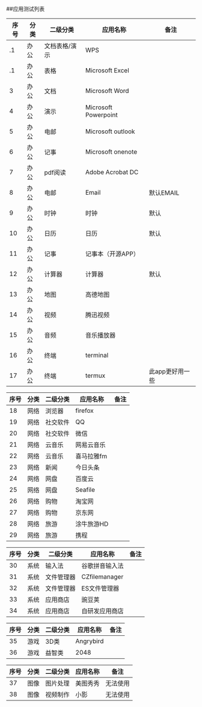 ##应用测试列表

 序号|分类 | 二级分类 |应用名称 | 备注|
------------- | ------------- | ------------- |-------------| -------------
.1|办公|文档表格/演示|WPS|
.1|办公|表格|Microsoft Excel
3|办公|文档|Microsoft Word
4|办公|演示|Microsoft Powerpoint
5|办公|电邮|Microsoft outlook
6|办公|记事|Microsoft onenote
7|办公|pdf阅读|Adobe Acrobat DC
8|办公|电邮|Email|默认EMAIL
9|办公|时钟|时钟|默认
10|办公|日历|日历|默认
11|办公|记事|记事本（开源APP）
12|办公|计算器|计算器|默认
13|办公|地图|高德地图
14|办公|视频|腾迅视频
15|办公|音频|音乐播放器|
16|办公|终端|terminal
17|办公|终端|termux|此app更好用一些

 序号|分类 | 二级分类 |应用名称 | 备注|
------------- | ------------- | ------------- |-------------| -------------
18|网络|浏览器|firefox
19|网络|社交软件|QQ
20|网络|社交软件|微信
21|网络|云音乐|网易云音乐
22|网络|云音乐|喜马拉雅fm
23|网络|新闻|今日头条
24|网络|网盘|百度云
25|网络|网盘|Seafile
26|网络|购物|淘宝网
27|网络|购物|京东网
28|网络|旅游|涂牛旅游HD
29|网络|旅游|携程

 序号|分类 | 二级分类 |应用名称 | 备注|
------------- | ------------- | ------------- |-------------| -------------
30|系统|输入法|谷歌拼音输入法
31|系统|文件管理器|CZfilemanager
32|系统|文件管理器|ES文件管理器 
33|系统|应用商店|豌豆荚
34|系统|应用商店|自研发应用商店

 序号|分类 | 二级分类 |应用名称 | 备注|
------------- | ------------- | ------------- |-------------| -------------
35|游戏|3D类|Angrybird
36|游戏|益智类|2048

 序号|分类 | 二级分类 |应用名称 | 备注|
------------- | ------------- | ------------- |-------------| -------------
37|图像|图片处理|美图秀秀|无法使用
38|图像|视频制作|小影|无法使用










